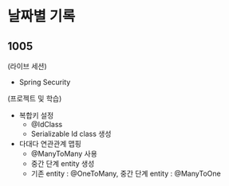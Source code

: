 # 날짜별 기록

## 1005
(라이브 세션)
- Spring Security

(프로젝트 및 학습)
- 복합키 설정
  - @IdClass
  - Serializable Id class 생성
- 다대다 연관관계 맵핑
  - @ManyToMany 사용 
  - 중간 단계 entity 생성
  - 기존 entity : @OneToMany, 중간 단계 entity : @ManyToOne
